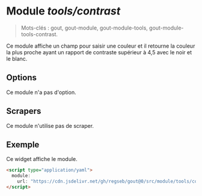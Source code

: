 # Module _tools/contrast_

> Mots-clés : gout, gout-module, gout-module-tools, gout-module-tools-contrast.

Ce module affiche un champ pour saisir une couleur et il retourne la couleur la
plus proche ayant un rapport de contraste supérieur à 4,5 avec le noir et le
blanc.

## Options

Ce module n'a pas d'option.

## Scrapers

Ce module n'utilise pas de scraper.

## Exemple

Ce widget affiche le module.

```html
<script type="application/yaml">
  module:
    url: "https://cdn.jsdelivr.net/gh/regseb/gout@0/src/module/tools/conntrast/contrast.js"
</script>
```
